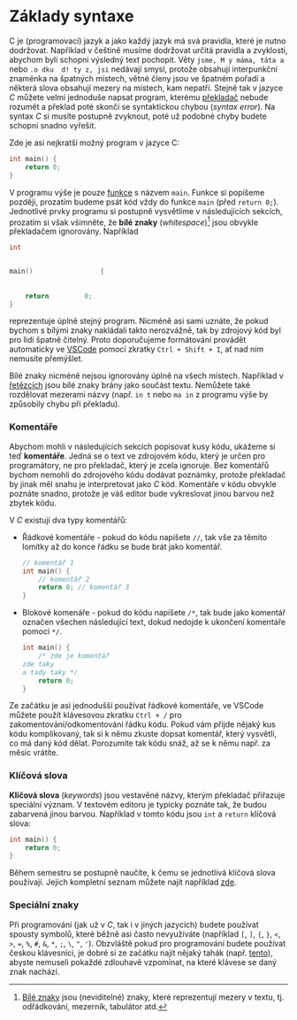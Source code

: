 # Základy syntaxe
C je (programovací) jazyk a jako každý jazyk má svá pravidla, které je nutno dodržovat.
Například v češtině musíme dodržovat určitá pravidla a zvyklosti, abychom byli schopni výsledný
text pochopit. Věty `jsme, M y máma, táta a` nebo `.o dku  d! ty z, jsi` nedávají smysl,
protože obsahují interpunkční znaménka na špatných místech, větné členy jsou ve špatném pořadí
a některá slova obsahují mezery na místech, kam nepatří. Stejně tak v jazyce *C* můžete velmi jednoduše
napsat program, kterému [překladač](preklad_programu.md) nebude rozumět a překlad poté skončí se
syntaktickou chybou (*syntax error*). Na syntax *C* si musíte postupně zvyknout, poté už podobné chyby
budete schopni snadno vyřešit.

Zde je asi nejkratší možný program v jazyce C:
```c
int main() {
    return 0;
}
```

V programu výše je pouze [funkce](funkce.md) s názvem `main`. Funkce si popíšeme později, prozatím
budeme psát kód vždy do funkce `main` (před `return 0;`). Jednotlivé prvky programu si postupně vysvětlíme
v následujících sekcích, prozatím si však všimněte, že **bílé znaky** (*whitespace*)[^1] jsou obvykle
překladačem ignorovány. Například
```c
int 


main()                 {
    
    
    return         0;
}

```
reprezentuje úplně stejný program. Nicméně asi sami uznáte, že pokud bychom s bílými znaky nakládali
takto nerozvážně, tak by zdrojový kód byl pro lidi špatně čitelný. Proto doporučujeme formátování provádět
automaticky ve [VSCode](editor.md) pomocí zkratky `Ctrl + Shift + I`, ať nad ním nemusíte přemýšlet.

Bílé znaky nicméně nejsou ignorovány úplně na všech místech. Například v [řetězcích](c_retezce.md)
jsou bílé znaky brány jako součást textu. Nemůžete také rozdělovat mezerami názvy (např. `in t` nebo
`ma in` z programu výše by způsobily chybu při překladu).

### Komentáře
Abychom mohli v následujících sekcích popisovat kusy kódu, ukážeme si teď **komentáře**. Jedná se
o text ve zdrojovém kódu, který je určen pro programátory, ne pro překladač, který je zcela ignoruje.
Bez komentářů bychom nemohli do zdrojového kódu dodávat poznámky, protože překladač by jinak měl snahu
je interpretovat jako *C* kód. Komentáře v kódu obvykle poznáte snadno, protože je váš editor bude vykreslovat
jinou barvou než zbytek kódu.

V *C* existují dva typy komentářů:
- Řádkové komentáře - pokud do kódu napíšete `//`, tak vše za těmito lomítky až do konce řádku se 
bude brát jako komentář.
    ```c
    // komentář 1
    int main() {
        // komentář 2
        return 0; // komentář 3
    }
    ```
- Blokové komenáře - pokud do kódu napíšete `/*`, tak bude jako komentář označen všechen následující
text, dokud nedojde k ukončení komentáře pomocí `*/`.
    ```c
    int main() {
        /* zde je komentář
  zde taky
  a tady taky */
        return 0;
    }
    ```

Ze začátku je asi jednodušší používat řádkové komentáře, ve VSCode můžete použít klávesovou zkratku
`Ctrl + /` pro zakomentování/odkomentování řádku kódu. Pokud vám přijde nějaký kus kódu komplikovaný,
tak si k němu zkuste dopsat komentář, který vysvětlí, co má daný kód dělat. Porozumíte tak kódu snáž,
až se k němu např. za měsíc vrátíte.

### Klíčová slova
**Klíčová slova** (*keywords*) jsou vestavěné názvy, kterým překladač přiřazuje speciální
význam. V textovém editoru je typicky poznáte tak, že budou zabarvená jinou barvou. Například v
tomto kódu jsou `int` a `return` klíčová slova:
```c
int main() {
    return 0;
}
```

Během semestru se postupně naučíte, k čemu se jednotlivá klíčová slova používají. Jejich kompletní
seznam můžete najít například [zde](https://www.programiz.com/c-programming/list-all-keywords-c-language).

### Speciální znaky
Při programování (jak už v *C*, tak i v jiných jazycích) budete používat spousty symbolů, které běžně
asi často nevyužíváte (například `[`, `]`, `{`, `}`, `<`, `>`, `=`, `%`, `#`, `&`, `*`, `;`, `\`,
`"`, `'`). Obzvláště pokud pro programování budete používat českou klávesnici, je dobré si ze začátku
najít nějaký tahák (např. [tento](https://github.com/geordi/upr-course/blob/master/assets/cheatsheets/keyboard-cs.pdf)),
abyste nemuseli pokaždé zdlouhavě vzpomínat, na které klávese se daný znak nachází. 

[^1]: [Bílé znaky](https://cs.wikipedia.org/wiki/B%C3%ADl%C3%BD_znak) jsou (neviditelné) znaky,
které reprezentují mezery v textu, tj. odřádkování, mezerník, tabulátor atd.

